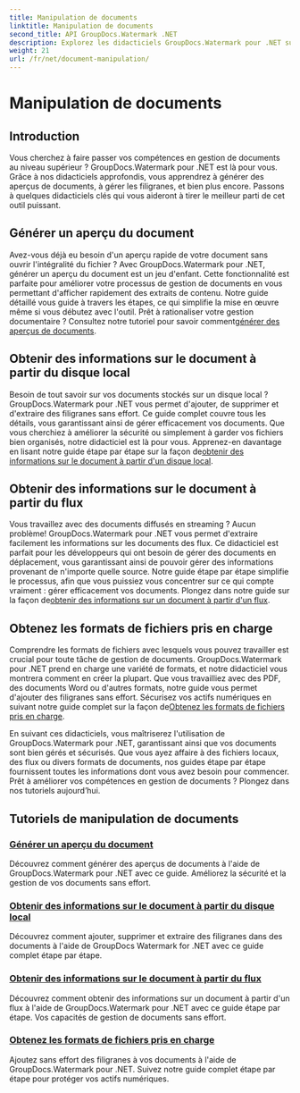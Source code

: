 ```yaml
---
title: Manipulation de documents
linktitle: Manipulation de documents
second_title: API GroupDocs.Watermark .NET
description: Explorez les didacticiels GroupDocs.Watermark pour .NET sur la génération d'aperçus de documents et la gestion des filigranes. Améliorez la sécurité et la gestion des documents.
weight: 21
url: /fr/net/document-manipulation/
---
```


# Manipulation de documents

## Introduction

Vous cherchez à faire passer vos compétences en gestion de documents au niveau supérieur ? GroupDocs.Watermark pour .NET est là pour vous. Grâce à nos didacticiels approfondis, vous apprendrez à générer des aperçus de documents, à gérer les filigranes, et bien plus encore. Passons à quelques didacticiels clés qui vous aideront à tirer le meilleur parti de cet outil puissant.


## Générer un aperçu du document
 Avez-vous déjà eu besoin d'un aperçu rapide de votre document sans ouvrir l'intégralité du fichier ? Avec GroupDocs.Watermark pour .NET, générer un aperçu du document est un jeu d'enfant. Cette fonctionnalité est parfaite pour améliorer votre processus de gestion de documents en vous permettant d'afficher rapidement des extraits de contenu. Notre guide détaillé vous guide à travers les étapes, ce qui simplifie la mise en œuvre même si vous débutez avec l'outil. Prêt à rationaliser votre gestion documentaire ? Consultez notre tutoriel pour savoir comment[générer des aperçus de documents](./generate-document-preview/).

## Obtenir des informations sur le document à partir du disque local
Besoin de tout savoir sur vos documents stockés sur un disque local ? GroupDocs.Watermark pour .NET vous permet d'ajouter, de supprimer et d'extraire des filigranes sans effort. Ce guide complet couvre tous les détails, vous garantissant ainsi de gérer efficacement vos documents. Que vous cherchiez à améliorer la sécurité ou simplement à garder vos fichiers bien organisés, notre didacticiel est là pour vous. Apprenez-en davantage en lisant notre guide étape par étape sur la façon de[obtenir des informations sur le document à partir d'un disque local](./get-document-info-local-disk/).

## Obtenir des informations sur le document à partir du flux
 Vous travaillez avec des documents diffusés en streaming ? Aucun problème! GroupDocs.Watermark pour .NET vous permet d'extraire facilement les informations sur les documents des flux. Ce didacticiel est parfait pour les développeurs qui ont besoin de gérer des documents en déplacement, vous garantissant ainsi de pouvoir gérer des informations provenant de n'importe quelle source. Notre guide étape par étape simplifie le processus, afin que vous puissiez vous concentrer sur ce qui compte vraiment : gérer efficacement vos documents. Plongez dans notre guide sur la façon de[obtenir des informations sur un document à partir d'un flux](./get-document-info-stream/).

## Obtenez les formats de fichiers pris en charge
 Comprendre les formats de fichiers avec lesquels vous pouvez travailler est crucial pour toute tâche de gestion de documents. GroupDocs.Watermark pour .NET prend en charge une variété de formats, et notre didacticiel vous montrera comment en créer la plupart. Que vous travailliez avec des PDF, des documents Word ou d'autres formats, notre guide vous permet d'ajouter des filigranes sans effort. Sécurisez vos actifs numériques en suivant notre guide complet sur la façon de[Obtenez les formats de fichiers pris en charge](./get-supported-file-formats/).

En suivant ces didacticiels, vous maîtriserez l'utilisation de GroupDocs.Watermark pour .NET, garantissant ainsi que vos documents sont bien gérés et sécurisés. Que vous ayez affaire à des fichiers locaux, des flux ou divers formats de documents, nos guides étape par étape fournissent toutes les informations dont vous avez besoin pour commencer. Prêt à améliorer vos compétences en gestion de documents ? Plongez dans nos tutoriels aujourd’hui.
## Tutoriels de manipulation de documents
### [Générer un aperçu du document](./generate-document-preview/)
Découvrez comment générer des aperçus de documents à l'aide de GroupDocs.Watermark pour .NET avec ce guide. Améliorez la sécurité et la gestion de vos documents sans effort.
### [Obtenir des informations sur le document à partir du disque local](./get-document-info-local-disk/)
Découvrez comment ajouter, supprimer et extraire des filigranes dans des documents à l'aide de GroupDocs Watermark for .NET avec ce guide complet étape par étape.
### [Obtenir des informations sur le document à partir du flux](./get-document-info-stream/)
Découvrez comment obtenir des informations sur un document à partir d'un flux à l'aide de GroupDocs.Watermark pour .NET avec ce guide étape par étape. Vos capacités de gestion de documents sans effort.
### [Obtenez les formats de fichiers pris en charge](./get-supported-file-formats/)
Ajoutez sans effort des filigranes à vos documents à l'aide de GroupDocs.Watermark pour .NET. Suivez notre guide complet étape par étape pour protéger vos actifs numériques.